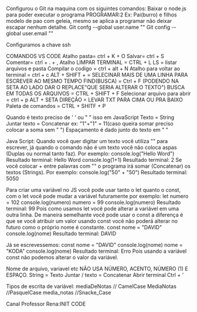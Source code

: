 Configurou o Git na maquina com os siguintes comandos:
Baixar o node.js para poder executar o programa
PROGRAMAR:2
Ex: Pai(burro) e filhos modelo de pao com geleia, mesmo se aplica a programar não deixar escapar nenhum detalhe.
Git confg --global user.name "<nome>"
Git config --global user.email "<email>"

Configuramos a chave ssh

COMANDOS VS CODE
Atalho pasta= ctrl + K + O
 Salvar= ctrl + S
Comentar= ctrl + . + ,
Atalho LIMPAR TERMINAL = CTRL + L
LS = listar arquivos e pasta 
Compilar o codigo = ctrl + alt + N
Atalho para voltar ao terminal = ctrl + c
ALT + SHIFT + = SELECINAR MAIS DE UMA LINHA PARA ESCREVER AO MESMO TEMPO
FIND(BUSCA) = Ctrl + F  (PODENDO NA SETA AO LADO DAR O REPLACE"QUE SERIA ALTERAR O TEXTO")
BUSCA EM TODAS OS ARQUIVOS = CTRL + SHIFT + F
Selecionar arquivo para abrir = ctrl + p
ALT + SETA DIREÇÃO = LEVAR TXT PARA CIMA OU PRA BAIXO
Paleta de comandos = CTRL + SHITF + P


Quando é texto preciso de ' ' ou " " isso em JavaScript
Texto = String
Juntar texto = Concatenar ex: "1"+"1" = 11(caso queira somar preciso colocar a soma sem " ")
Espaçamento é dado junto do texto em " "


Java Script: Quando você quer digitar um texto você utiliza "" para escrever, já quando o comando não é um texto você não coloca aspas (Duplas ou normal tanto faz). Por exemplo: console.log("Hello Word") Resultado terminal: Hello Word console.log(1+1) Resultado terminal: 2 Se você colocar + entre palavras com "" o programa irá somar (Concatenar) os textos (Strings). Por exemplo: console.log("50" + "50") Resultado terminal: 5050 

Para criar uma variável no JS você pode usar tanto o let quanto o const, com o let você pode mudar a variável futuramente por exemplo: let numero = 102 console.log(numero) numero = 99 console.log(numero) Resultado terminal: 99 Pois como usamos let você pode alterar a variável em uma outra linha. De maneira semelhante você pode usar o const a diferença é que se você atribuir um valor usando const você não poderá alterar no futuro como o próprio nome é constante. const nome = "DAVID" console.log(nome) Resultado terminal: DAVID 

Já se escrevessemos: const nome = "DAVID" console.log(nome) nome = "KODA" console.log(nome) Resultado terminal: Erro Pois usando a variável const não podemos alterar o valor da variável.

Nome de arquivo, variavel etc NÃO USA NÚMERO, ACENTO, NÚMERO (1) E ESPAÇO. String = Texto Juntar / texto = Concatenar Abrir terminal Ctrl + '

Tipos de escrita de variável: mediaDeNotas // CamelCase MediaNotas //PasquelCase media_notas //Snacke_Case







Canal Professor Rena:INIT CODE




